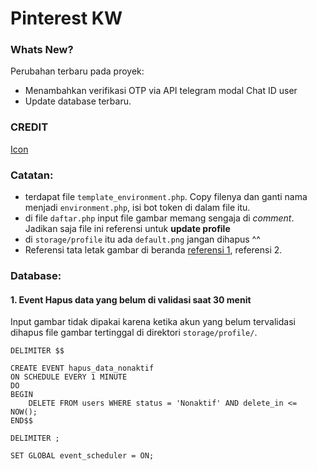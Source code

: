 # Pinterest KW

### Whats New?

Perubahan terbaru pada proyek:

- Menambahkan verifikasi OTP via API telegram modal Chat ID user
- Update database terbaru.

### CREDIT

[Icon](https://id.pinterest.com/pin/408912841182046181/)

### Catatan:
- terdapat file `template_environment.php`. Copy filenya dan ganti nama menjadi `environment.php`, isi bot token di dalam file itu.
- di file `daftar.php` input file gambar memang sengaja di *comment*. Jadikan saja file ini referensi untuk **update profile**
- di `storage/profile` itu ada `default.png` jangan dihapus ^^
- Referensi tata letak gambar di beranda [referensi 1](https://yeftakun.github.io/TIK2032-Project/page/blog.html), referensi 2.

### Database:

#### 1. Event Hapus data yang belum di validasi saat 30 menit

Input gambar tidak dipakai karena ketika akun yang belum tervalidasi dihapus file gambar tertinggal di direktori `storage/profile/`.

```
DELIMITER $$

CREATE EVENT hapus_data_nonaktif
ON SCHEDULE EVERY 1 MINUTE
DO
BEGIN
    DELETE FROM users WHERE status = 'Nonaktif' AND delete_in <= NOW();
END$$

DELIMITER ;
```

```
SET GLOBAL event_scheduler = ON;
```
